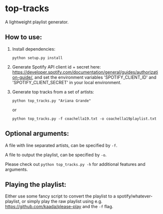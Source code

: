 # top-tracks
A lightweight playlist generator.

## How to use:

1. Install dependencies:

    ```
    python setup.py install
    ```

2. Generate Spotify API client id + secret here: https://developer.spotify.com/documentation/general/guides/authorization-guide/, and set the environment variables 'SPOTIFY_CLIENT_ID' and 'SPOTIFY_CLIENT_SECRET' in your local environment.

3. Generate top tracks from a set of artists:

    ```python top_tracks.py "Ariana Grande"```

    or

    ```python top_tracks.py -f coachella19.txt -o coachella19playlist.txt```

## Optional arguments:
A file with line separated artists, can be specified by ```-f```.

A file to output the playlist, can be specified by ```-o```.

Please check out `python top_tracks.py -h` for additional features and arguments.

## Playing the playlist:
Either use some fancy script to convert the playlist to a spotify/whatever-playlist, or simply play the raw playlist using e.g. https://github.com/kaada/please-play and the ```-f``` flag.
